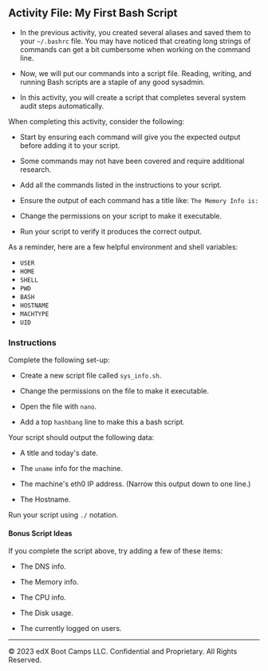 ## Activity File: My First Bash Script

- In the previous activity, you created several aliases and saved them to your `~/.bashrc` file. You may have noticed that creating long strings of commands can get a bit cumbersome when working on the command line.

- Now, we will put our commands into a script file. Reading, writing, and running Bash scripts are a staple of any good sysadmin.

- In this activity, you will create a script that completes several system audit steps automatically.

When completing this activity, consider the following:

- Start by ensuring each command will give you the expected output before adding it to your script.

- Some commands may not have been covered and require additional research.
- Add all the commands listed in the instructions to your script.
- Ensure the output of each command has a title like: `The Memory Info is:`
- Change the permissions on your script to make it executable.
- Run your script to verify it produces the correct output.

As a reminder, here are a few helpful environment and shell variables:

- `USER`
- `HOME`
- `SHELL`
- `PWD`
- `BASH`
- `HOSTNAME`
- `MACHTYPE`
- `UID`


### Instructions

Complete the following set-up:

- Create a new script file called `sys_info.sh`.

- Change the permissions on the file to make it executable.

- Open the file with `nano`.

- Add a top `hashbang` line to make this a bash script.

Your script should output the following data:

- A title and today's date.

- The `uname` info for the machine.

- The machine's eth0 IP address. (Narrow this output down to one line.)

- The Hostname.

Run your script using `./` notation.

#### Bonus Script Ideas

If you complete the script above, try adding a few of these items:

- The DNS info.

- The Memory info.

- The CPU info.

- The Disk usage.

- The currently logged on users.

---

© 2023 edX Boot Camps LLC. Confidential and Proprietary. All Rights Reserved.    
